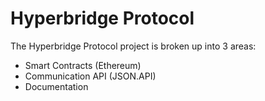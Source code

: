 # Hyperbridge Protocol

The Hyperbridge Protocol project is broken up into 3 areas:

* Smart Contracts (Ethereum)
* Communication API (JSON.API)
* Documentation
